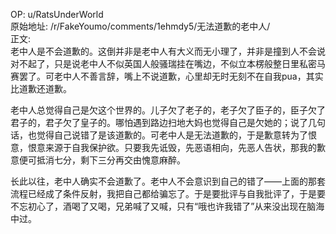 
OP: u/RatsUnderWorld  
原始地址: /r/FakeYoumo/comments/1ehmdy5/无法道歉的老中人/  
正文:  
老中人是不会道歉的。这倒并非是老中人有大义而无小理了，并非是撞到人不会说对不起了，只是说老中人不似英国人般骚瑞挂在嘴边，不似立本楞般整日里私密马赛罢了。可老中人不善言辞，嘴上不说道歉，心里却无时无刻不在自我pua，其实比道歉还道歉。

老中人总觉得自己是欠这个世界的。儿子欠了老子的，老子欠了臣子的，臣子欠了君子的，君子欠了皇子的。哪怕遇到路边扫地大妈也觉得自己是欠她的；说了几句话，也觉得自己说错了是该道歉的。可老中人是无法道歉的，于是歉意转为了恨意，恨意来源于自我保护欲。只要我先诋毁，先恶语相向，先恶人告状，那我的歉意便可抵消七分，剩下三分再交由愧意麻醉。

长此以往，老中人确实不会道歉了。老中人不会意识到自己的错了——上面的那套流程已经成了条件反射，我把自己都给骗忘了。于是要批评与自我批评了，于是要不忘初心了，酒喝了又喝，兄弟喊了又喊，只有“哦也许我错了”从来没出现在脑海中过。
